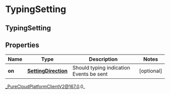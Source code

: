 # TypingSetting

## TypingSetting

## Properties

|Name | Type | Description | Notes|
|------------ | ------------- | ------------- | -------------|
| **on** | [**SettingDirection**](SettingDirection) | Should typing indication Events be sent | [optional] |



_PureCloudPlatformClientV2@167.0.0_

